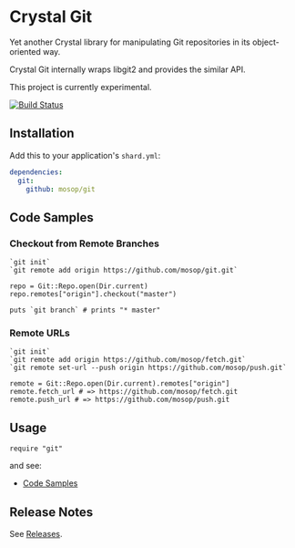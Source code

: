# Crystal Git

Yet another Crystal library for manipulating Git repositories in its object-oriented way.

Crystal Git internally wraps libgit2 and provides the similar API.

This project is currently experimental.

[![Build Status](https://travis-ci.org/mosop/git.svg?branch=master)](https://travis-ci.org/mosop/git)

## Installation

Add this to your application's `shard.yml`:

```yaml
dependencies:
  git:
    github: mosop/git
```

<a name="code_samples"></a>
## Code Samples

### Checkout from Remote Branches

```crystal
`git init`
`git remote add origin https://github.com/mosop/git.git`

repo = Git::Repo.open(Dir.current)
repo.remotes["origin"].checkout("master")

puts `git branch` # prints "* master"
```

### Remote URLs

```crystal
`git init`
`git remote add origin https://github.com/mosop/fetch.git`
`git remote set-url --push origin https://github.com/mosop/push.git`

remote = Git::Repo.open(Dir.current).remotes["origin"]
remote.fetch_url # => https://github.com/mosop/fetch.git
remote.push_url # => https://github.com/mosop/push.git
```

## Usage

```crystal
require "git"
```

and see:

* [Code Samples](#code_samples)

## Release Notes

See [Releases](https://github.com/mosop/git/releases).
